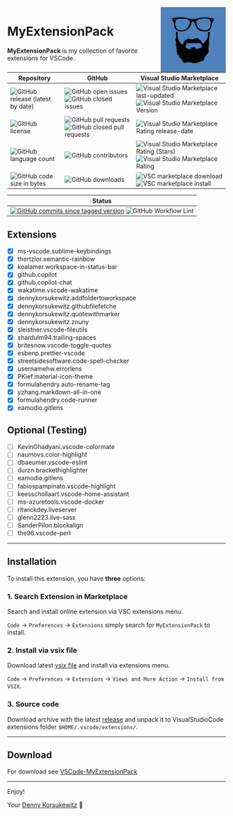 <img align="right" width="150" height="150" src="doc/images/icon.png">

# MyExtensionPack

**MyExtensionPack** is my collection of favorite extensions for VSCode.

| Repository                                                                                                                                | GitHub                                                                                                                                                                                                                                                    | Visual Studio Marketplace                                                                                                                                                                                                                                            |
| ----------------------------------------------------------------------------------------------------------------------------------------- | --------------------------------------------------------------------------------------------------------------------------------------------------------------------------------------------------------------------------------------------------------- | -------------------------------------------------------------------------------------------------------------------------------------------------------------------------------------------------------------------------------------------------------------------- |
| ![GitHub release (latest by date)](https://img.shields.io/github/v/release/dennykorsukewitz/VSCode-MyExtensionPack)                       | ![GitHub open issues](https://img.shields.io/github/issues/dennykorsukewitz/VSCode-MyExtensionPack) ![GitHub closed issues](https://img.shields.io/github/issues-closed/dennykorsukewitz/VSCode-MyExtensionPack?color=#44CC44)                            | ![Visual Studio Marketplace last-updated](https://img.shields.io/visual-studio-marketplace/last-updated/dennykorsukewitz.MyExtensionPack) ![Visual Studio Marketplace Version ](https://img.shields.io/visual-studio-marketplace/v/dennykorsukewitz.MyExtensionPack) |
| ![GitHub license](https://img.shields.io/github/license/dennykorsukewitz/VSCode-MyExtensionPack)                                          | ![GitHub pull requests](https://img.shields.io/github/issues-pr/dennykorsukewitz/VSCode-MyExtensionPack?label=PR) ![GitHub closed pull requests](https://img.shields.io/github/issues-pr-closed/dennykorsukewitz/VSCode-MyExtensionPack?color=g&label=PR) | ![Visual Studio Marketplace Rating release-date](https://img.shields.io/visual-studio-marketplace/release-date/dennykorsukewitz.MyExtensionPack)                                                                                                                     |
| ![GitHub language count](https://img.shields.io/github/languages/count/dennykorsukewitz/VSCode-MyExtensionPack?style=flat&label=language) | ![GitHub contributors](https://img.shields.io/github/contributors/dennykorsukewitz/VSCode-MyExtensionPack)                                                                                                                                                | ![Visual Studio Marketplace Rating (Stars)](https://img.shields.io/visual-studio-marketplace/stars/dennykorsukewitz.MyExtensionPack) ![Visual Studio Marketplace Rating](https://img.shields.io/visual-studio-marketplace/r/dennykorsukewitz.MyExtensionPack)        |
| ![GitHub code size in bytes](https://img.shields.io/github/languages/code-size/dennykorsukewitz/VSCode-MyExtensionPack)                   | ![GitHub downloads](https://img.shields.io/github/downloads/dennykorsukewitz/VSCode-MyExtensionPack/total?style=flat)                                                                                                                                     | ![VSC marketplace download](https://img.shields.io/visual-studio-marketplace/d/dennykorsukewitz.MyExtensionPack) ![VSC marketplace install](https://img.shields.io/visual-studio-marketplace/i/dennykorsukewitz.MyExtensionPack)                                     |

| Status                                                                                                                                                                                                                                                                                                                                                                            |
| --------------------------------------------------------------------------------------------------------------------------------------------------------------------------------------------------------------------------------------------------------------------------------------------------------------------------------------------------------------------------------- |
| [![GitHub commits since tagged version](https://img.shields.io/github/commits-since/dennykorsukewitz/VSCode-MyExtensionPack/1.0.0/dev)](https://github.com/dennykorsukewitz/VSCode-MyExtensionPack/compare/1.0.0...dev) ![GitHub Workflow Lint](https://github.com/dennykorsukewitz/VSCode-MyExtensionPack/actions/workflows/lint.yml/badge.svg?branch=dev&style=flat&label=Lint) |

## Extensions

- [x] ms-vscode.sublime-keybindings
- [x] thertzlor.semantic-rainbow
- [x] koalamer.workspace-in-status-bar
- [x] github.copilot
- [x] github.copilot-chat
- [x] wakatime.vscode-wakatime
- [x] dennykorsukewitz.addfoldertoworkspace
- [x] dennykorsukewitz.githubfilefetche
- [x] dennykorsukewitz.quotewithmarker
- [x] dennykorsukewitz.znuny
- [x] sleistner.vscode-fileutils
- [x] shardulm94.trailing-spaces
- [x] britesnow.vscode-toggle-quotes
- [x] esbenp.prettier-vscode
- [x] streetsidesoftware.code-spell-checker
- [x] usernamehw.errorlens
- [x] PKief.material-icon-theme
- [x] formulahendry.auto-rename-tag
- [x] yzhang.markdown-all-in-one
- [x] formulahendry.code-runner
- [x] eamodio.gitlens

## Optional (Testing)

- [ ] KevinGhadyani.vscode-colormate
- [ ] naumovs.color-highlight
- [ ] dbaeumer.vscode-eslint
- [ ] durzn.brackethighlighter
- [ ] eamodio.gitlens
- [ ] fabiospampinato.vscode-highlight
- [ ] keesschollaart.vscode-home-assistant
- [ ] ms-azuretools.vscode-docker
- [ ] ritwickdey.liveserver
- [ ] glenn2223.live-sass
- [ ] SanderPilon.blockalign
- [ ] the96.vscode-perl

---

## Installation

To install this extension, you have **three** options:

### 1. Search Extension in Marketplace

Search and install online extension via VSC extensions menu.

`Code` -> `Preferences` -> `Extensions` simply search for `MyExtensionPack` to install.

### 2. Install via vsix file

Download latest [vsix file](https://github.com/dennykorsukewitz/VSCode-MyExtensionPack/releases) and install via extensions menu.

`Code` -> `Preferences` -> `Extensions` -> `Views and More Action` -> `Install from VSIX`.

### 3. Source code

Download archive with the latest [release](https://github.com/dennykorsukewitz/VSCode-MyExtensionPack/releases) and unpack it to VisualStudioCode extensions folder
`$HOME/.vscode/extensions/`.

---

## Download

For download see [VSCode-MyExtensionPack](https://github.com/dennykorsukewitz/VSCode-MyExtensionPack/releases)

---

Enjoy!

Your [Denny Korsukéwitz](https://github.com/dennykorsukewitz) 🚀

